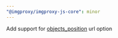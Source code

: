 ```yaml
---
"@imgproxy/imgproxy-js-core": minor
---
```


Add support for [objects_position](https://docs.imgproxy.net/usage/processing#objects-position) url option
